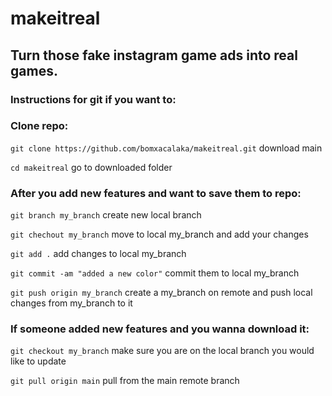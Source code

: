 # makeitreal

## Turn those fake instagram game ads into real games.

### Instructions for git if you want to:

### Clone repo:

`git clone https://github.com/bomxacalaka/makeitreal.git` download main

`cd makeitreal` go to downloaded folder

### After you add new features and want to save them to repo:

`git branch my_branch` create new local branch

`git chechout my_branch` move to local my_branch and add your changes

`git add .` add changes to local my_branch

`git commit -am "added a new color"` commit them to local my_branch

`git push origin my_branch` create a my_branch on remote and push local changes from my_branch to it

### If someone added new features and you wanna download it:

`git checkout my_branch` make sure you are on the local branch you would like to update

`git pull origin main` pull from the main remote branch

